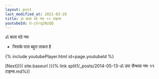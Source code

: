 ```yaml
---
layout: post
last_modified_at: 2021-03-29
title: ॐ बाला वठे नमः ११ टाइम्स
youtubeId: O-zVrq2NzQQ
---
```

 
 
 ॐ बाला वठे नमः  
 
 -  जिसके पास बहुत ताकत है 
 
  
 
  
 
 
 
 
 
 


{% include youtubePlayer.html id=page.youtubeId %}
 
[Next]({{ site.baseurl }}{% link  split1/_posts/2014-05-13-ॐ उपा सैन्थया नमः ११ टाइम्स.md%})
 
